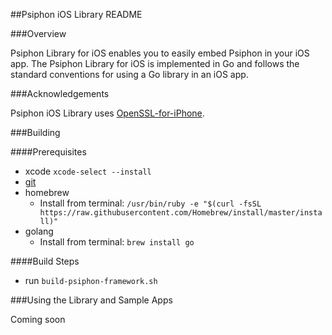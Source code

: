 ##Psiphon iOS Library README

###Overview

Psiphon Library for iOS enables you to easily embed Psiphon in your iOS
app. The Psiphon Library for iOS is implemented in Go and follows the standard
conventions for using a Go library in an iOS app.

###Acknowledgements

Psiphon iOS Library uses [OpenSSL-for-iPhone](https://github.com/x2on/OpenSSL-for-iPhone).

###Building

####Prerequisites

* xcode `xcode-select --install`
* [git](https://git-scm.com/download/mac)
* homebrew
  * Install from terminal: `/usr/bin/ruby -e "$(curl -fsSL https://raw.githubusercontent.com/Homebrew/install/master/install)"`
* golang 
  * Install from terminal: `brew install go`

####Build Steps

* run `build-psiphon-framework.sh`

###Using the Library and Sample Apps

Coming soon
